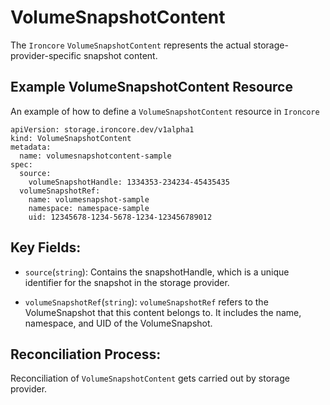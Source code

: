 # VolumeSnapshotContent
The `Ironcore` `VolumeSnapshotContent` represents the actual storage-provider-specific snapshot content.

## Example VolumeSnapshotContent Resource
An example of how to define a `VolumeSnapshotContent` resource in `Ironcore`

```
apiVersion: storage.ironcore.dev/v1alpha1
kind: VolumeSnapshotContent
metadata:
  name: volumesnapshotcontent-sample
spec:
  source:
    volumeSnapshotHandle: 1334353-234234-45435435
  volumeSnapshotRef:
    name: volumesnapshot-sample
    namespace: namespace-sample
    uid: 12345678-1234-5678-1234-123456789012
```

## Key Fields:

- `source`(`string`): Contains the snapshotHandle, which is a unique identifier for the snapshot in the storage provider.

- `volumeSnapshotRef`(`string`): `volumeSnapshotRef` refers to the VolumeSnapshot that this content belongs to. It includes the name, namespace, and UID of the VolumeSnapshot.


## Reconciliation Process:

Reconciliation of `VolumeSnapshotContent` gets carried out by storage provider.